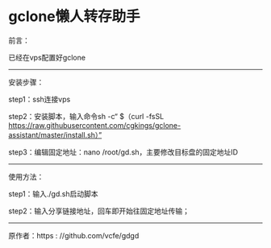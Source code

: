 # gclone懒人转存助手

前言：

已经在vps配置好gclone
<hr />
安装步骤：

step1：ssh连接vps

step2：安装脚本，输入命令sh -c“ $（curl -fsSL https://raw.githubusercontent.com/cgkings/gclone-assistant/master/install.sh）”

step3：编辑固定地址：nano /root/gd.sh，主要修改目标盘的固定地址ID
<hr />
使用方法：

step1：输入./gd.sh启动脚本

step2：输入分享链接地址，回车即开始往固定地址传输；
<hr />
原作者：https : //github.com/vcfe/gdgd
